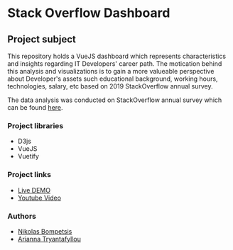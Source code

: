# Stack Overflow Dashboard

## Project subject
This repository holds a VueJS dashboard which represents characteristics and insights regarding IT Developers' career path. The motication behind this analysis and visualizations is to gain a more valueable perspective about Developer's assets such educational background, working hours, technologies, salary, etc based on 2019 StackOverflow annual survey. 

The data analysis was conducted on StackOverflow annual survey which can be found [here](https://insights.stackoverflow.com/survey). 

### Project libraries
 * D3js 
 * VueJS
 * Vuetify
 
### Project links
 * [Live DEMO](https://stackoverflow-viz-app.github.io/stackoverflow-developers-insights/#/)
 * [Youtube Video](https://www.youtube.com/watch?v=wSOmzuOE2eA) 
 
### Authors
 * [Nikolas Bompetsis](https://github.com/nbompetsis)
 * [Arianna Tryantafyllou](https://github.com/ariannatr) 
